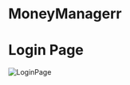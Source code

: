 # MoneyManagerr

# Login Page
![LoginPage](https://user-images.githubusercontent.com/37107401/224984078-fa797b1f-559b-4954-82dd-04cffdad5b4b.png)

